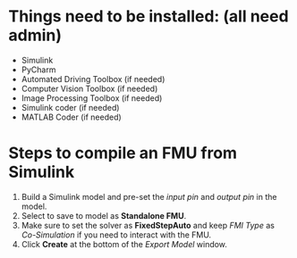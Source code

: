 # Things need to be installed: (all need admin) 
- Simulink
- PyCharm
- Automated Driving Toolbox (if needed)
- Computer Vision Toolbox (if needed)
- Image Processing Toolbox (if needed)
- Simulink coder (if needed)
- MATLAB Coder (if needed)

# Steps to compile an FMU from Simulink
1. Build a Simulink model and pre-set the _input pin_ and _output pin_ in the model.
2. Select to save to model as **Standalone FMU**.
3. Make sure to set the solver as **FixedStepAuto** and keep _FMI Type_ as _Co-Simulation_ if you need to interact with the FMU.
4. Click **Create** at the bottom of the _Export Model_ window.
